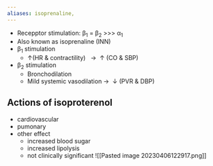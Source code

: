 ```yaml
---
aliases: isoprenaline, 
---
```

- Recepptor stimulation: β<sub>1</sub> = β<sub>2</sub> >>> α<sub>1</sub>
- Also known as isoprenaline (INN)
- β<sub>1</sub> stimulation
	- ↑(HR & contractility)   →  ↑ (CO & SBP)
- β<sub>2</sub> stimulation 
	- Bronchodilation
	- Mild systemic vasodilation →  ↓ (PVR & DBP)
## Actions of isoproterenol
- cardiovascular
- pumonary
- other effect
	- increased blood sugar
	- increased lipolysis
	- not clinically significant
![[Pasted image 20230406122917.png]]